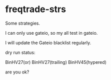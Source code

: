 # freqtrade-strs
Some strategies.

I can only use gateio, so my all test in gateio.

I will update the Gateio blacklist regularly.

dry run status:

BinHV27(or) BinHV27(trailing) BinHV45(hypered)

are you ok?
